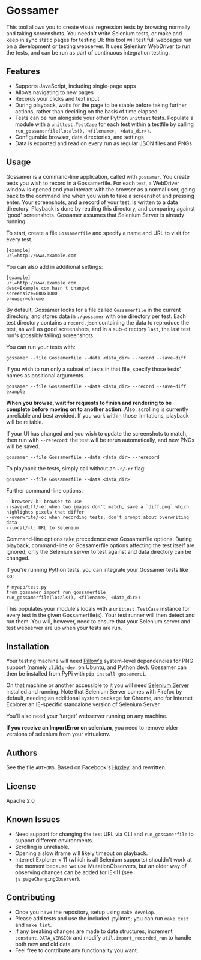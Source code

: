 # Gossamer

This tool allows you to create visual regression tests by browsing normally and taking screenshots. You needn't write Selenium tests, or make and keep in sync static pages for testing UI: this tool will test full webpages run on a development or testing webserver. It uses Selenium WebDriver to run the tests, and can be run as part of continuous integration testing.


## Features

* Supports JavaScript, including single-page apps
* Allows navigating to new pages
* Records your clicks and text input
* During playback, waits for the page to be stable before taking further actions, rather than deciding on the basis of time elapsed
* Tests can be run alongside your other Python `unittest` tests. Populate a module with a `unittest.TestCase` for each test within a testfile by calling `run_gossamerfile(locals(), <filename>, <data_dir>)`.
* Configurable browser, data directories, and settings
* Data is exported and read on every run as regular JSON files and PNGs


## Usage

Gossamer is a command-line application, called with `gossamer`. You create
tests you wish to record in a Gossamerfile. For each test, a WebDriver window
is opened and you interact with the browser as a normal user, going back to the
command line when you wish to take a screenshot and pressing enter. Your
screenshots, and a record of your test, is written to a data directory.
Playback is done by reading this directory, and comparing against 'good'
screenshots. Gossamer assumes that Selenium Server is already running.

To start, create a file `Gossamerfile` and specify a name and URL to visit for every test.

    [example]
    url=http://www.example.com

You can also add in additional settings:

    [example]
    url=http://www.example.com
    desc=Example.com hasn't changed
    screensize=800x1000
    browser=chrome


By default, Gossamer looks for a file called `Gossamerfile` in the current
directory, and stores data in `./gossamer` with one directory per test. Each
test directory contains a `record.json` containing the data to reproduce the
test, as well as good screenshots, and in a sub-directory `last`, the
last test run's (possibly failing) screenshots.

You can run your tests with:

    gossamer --file Gossamerfile --data <data_dir> --record --save-diff

If you wish to run only a subset of tests in that file, specify those tests' names as positional arguments.

    gossamer --file Gossamerfile --data <data_dir> --record --save-diff example

**When you browse, wait for requests to finish and rendering to be complete before
moving on to another action.** Also, scrolling is currently unreliable and best
avoided. If you work within those limitations, playback will be reliable.

If your UI has changed and you wish to update the screenshots to match, then
run with `--rerecord`: the test will be rerun automatically, and new PNGs
will be saved.

    gossamer --file Gossamerfile --data <data_dir> --rerecord

To playback the tests, simply call without an `-r/-rr` flag:

    gossamer --file Gossamerfile --data <data_dir>

Further command-line options:

    --browser/-b: browser to use
    --save-diff/-e: when two images don't match, save a `diff.png` which highlights pixels that differ
    --overwrite/-o: when recording tests, don't prompt about overwriting data
    --local/-l: URL to Selenium.

Command-line options take precedence over Gossamerfile options. During playback,
command-line or Gossamerfile options affecting the test itself are ignored;
only the Selenium server to test against and data directory can be changed.

If you're running Python tests, you can integrate your Gossamer tests like so:

    # myapp/test.py
    from gossamer import run_gossamerfile
    run_gossamerfile(locals(), <filename>, <data_dir>)

This populates your module's locals with a `unittest.TestCase` instance for every
test in the given Gossamerfile(s). Your test runner will then detect and run them.
You will, however, need to ensure that your Selenium server and
test webserver are up when your tests are run.

## Installation

Your testing machine will need [Pillow's](https://github.com/python-imaging/Pillow) system-level dependencies for PNG support (namely `zlib1g-dev`, on Ubuntu, and Python dev). Gossamer can then be installed from PyPi with `pip install gossamerui`.

On that machine or another accessible to it you will need [Selenium Server](http://docs.seleniumhq.org/download/) installed and running. Note that Selenium Server comes with Firefox by default, needing an additional system package for Chrome, and for Internet Explorer an IE-specific standalone version of Selenium Server.

You'll also need your 'target' webserver running on any machine.

**If you receive an ImportError on selenium**, you need to remove older versions of selenium from your virtualenv.


## Authors

See the file `AUTHORS`. Based on Facebook's [Huxley](https://github.com/facebook/huxley), and rewritten.

## License

Apache 2.0


## Known Issues

* Need support for changing the test URL via CLI and `run_gossamerfile` to support different environments.
* Scrolling is unreliable.
* Opening a slow iframe will likely timeout on playback.
* Internet Explorer < 11 (which is all Selenium supports) shouldn't work at the moment because we use MutationObservers, but an older way of observing changes can be added for IE<11 (see `js.pageChangingObserver`).


## Contributing

* Once you have the repository, setup using `make develop`.
* Please add tests and use the included .pylintrc; you can run `make test` and `make lint`.
* If any breaking changes are made to data structures, increment `constant.DATA_VERSION` and
modify `util.import_recorded_run` to handle both new and old data.
* Feel free to contribute any functionality you want.

